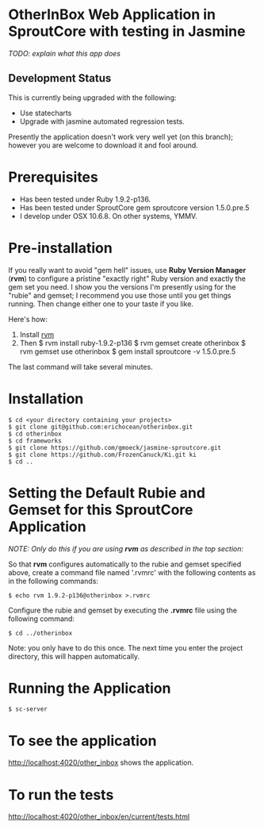 # OtherInBox Web Application in SproutCore with testing in Jasmine

*TODO: explain what this app does*

## Development Status

This is currently being upgraded with the following:

- Use statecharts
- Upgrade with jasmine automated regression tests.

Presently the application doesn't work very well yet (on this branch); however you are welcome to download it and fool around.

# Prerequisites

- Has been tested under Ruby 1.9.2-p136.
- Has been tested under SproutCore gem sproutcore version 1.5.0.pre.5
- I develop under OSX 10.6.8.  On other systems, YMMV.

# Pre-installation

If you really want to avoid "gem hell" issues, use **Ruby Version Manager** (**rvm**) to configure a pristine "exactly right" Ruby version and exactly the gem set you need.  I show you the versions I'm presently using for the "rubie" and gemset; I recommend you use those until you get things running.  Then change either one to your taste if you like.

Here's how:

1. Install [rvm](https://rvm.beginrescueend.com/)
2. Then
        $ rvm install ruby-1.9.2-p136
        $ rvm gemset create otherinbox
        $ rvm gemset use otherinbox
        $ gem install sproutcore -v 1.5.0.pre.5

The last command will take several minutes.

# Installation

    $ cd <your directory containing your projects>
    $ git clone git@github.com:erichocean/otherinbox.git
    $ cd otherinbox
    $ cd frameworks
    $ git clone https://github.com/gmoeck/jasmine-sproutcore.git
    $ git clone https://github.com/FrozenCanuck/Ki.git ki
    $ cd ..

# Setting the Default Rubie and Gemset for this SproutCore Application

*NOTE: Only do this if you are using **rvm** as described in the top section:*

So that **rvm** configures automatically to the rubie and gemset specified above, create a command file named '.rvmrc' with the following contents as in the following commands:

    $ echo rvm 1.9.2-p136@otherinbox >.rvmrc

Configure the rubie and gemset by executing the **.rvmrc** file using the following command:

    $ cd ../otherinbox

Note: you only have to do this once.  The next time you enter the project directory, this will happen automatically.

# Running the Application

    $ sc-server

# To see the application

[http://localhost:4020/other_inbox](http://localhost:4020/other_inbox) shows the application.

# To run the tests

[http://localhost:4020/other_inbox/en/current/tests.html](http://localhost:4020/other_inbox/en/current/tests.html)
